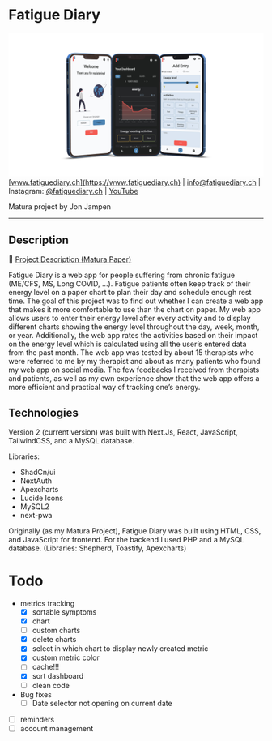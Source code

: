 # Fatigue Diary
![](/docs/coverimage.png)
[www.fatiguediary.ch](https://www.fatiguediary.ch) | [info@fatiguediary.ch](mailto:info@fatiguediary.ch) | Instagram: [@fatiguediary.ch](https://www.instagram.com/fatiguediary.ch/) | [YouTube](https://www.youtube.com/@FatigueDiary)

Matura project by Jon Jampen

---

## Description
📝 [Project Description (Matura Paper)](https://github.com/jonjampen/fatiguediary/blob/main/docs/maturapaper/matura_paper_jon_jampen.pdf)

<!-- 📅 [Schedule and Features](https://github.com/jonjampen/fatiguediary/blob/main/docs/schedule-features.md) -->

Fatigue Diary is a web app for people suffering from chronic fatigue (ME/CFS, MS, Long COVID, ...). Fatigue patients often keep track of their energy level on a paper chart to plan their day and schedule enough rest time. The goal of this project was to find out whether I can create a web app that makes it more comfortable to use than the chart on paper. My web app allows users to enter their energy level after every activity and to display different charts showing the energy level throughout the day, week, month, or year. Additionally, the web app rates the activities based on their impact on the energy level which is calculated using all the user’s entered data from the past month. The web app was tested by about 15 therapists who were referred to me by my therapist and about as many patients who found my web app on social media. The few feedbacks I received from therapists and patients, as well as my own experience show that the web app offers a more efficient and practical way of tracking one’s energy. 

## Technologies
Version 2 (current version) was built with Next.Js, React, JavaScript, TailwindCSS, and a MySQL database.

Libraries:
- ShadCn/ui
- NextAuth
- Apexcharts
- Lucide Icons
- MySQL2
- next-pwa


Originally (as my Matura Project), Fatigue Diary was built using HTML, CSS, and JavaScript for frontend. For the backend I used PHP and a MySQL database. (Libraries: Shepherd, Toastify, Apexcharts)


# Todo
- metrics tracking
    - [x] sortable symptoms
    - [x] chart
    - [ ] custom charts
    - [x] delete charts
    - [x] select in which chart to display newly created metric
    - [x] custom metric color
    - [ ] cache!!!
    - [x] sort dashboard
    - [ ] clean code
- Bug fixes
    - [ ] Date selector not opening on current date
- [ ] reminders
- [ ] account management
